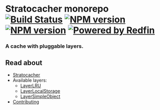 # Stratocacher monorepo [![Build Status][build-badge-img]][build-url] [![NPM version][npm-badge-img]][npm-url] [![NPM version][npm-license-img]][npm-url] [![Powered by Redfin][redfin-img]][redfin-url]

### A cache with pluggable layers.

## Read about

- [Stratocacher](packages/stratocacher/README.md)
- Available layers:
    - [LayerLRU](packages/stratocacher-layer-lru/README.md)
    - [LayerLocalStorage](packages/stratocacher-layer-localstorage/README.md)
    - [LayerSimpleObject](packages/stratocacher-layer-simple-object/README.md)
- [Contributing](CONTRIBUTING.md)

[build-badge-img]: https://travis-ci.org/redfin/stratocacher.svg?branch=master
[build-url]: https://travis-ci.org/redfin/stratocacher
[npm-badge-img]: https://badge.fury.io/js/stratocacher.svg
[npm-url]: https://npmjs.org/package/react-server
[redfin-url]: https://www.redfin.com
[redfin-img]: https://img.shields.io/badge/Powered%20By-Redfin-c82021.svg
[npm-license-img]: https://img.shields.io/npm/l/react-server.svg

